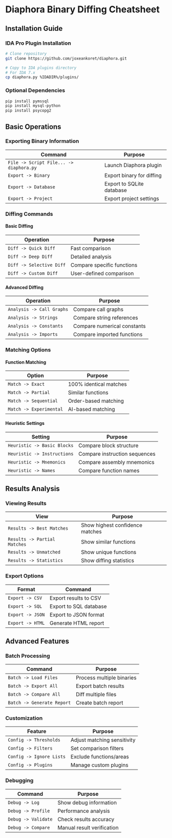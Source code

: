 # Diaphora Binary Diffing Cheatsheet

## Installation Guide

### IDA Pro Plugin Installation
```bash
# Clone repository
git clone https://github.com/joxeankoret/diaphora.git

# Copy to IDA plugins directory
# For IDA 7.x
cp diaphora.py %IDADIR%/plugins/
```

### Optional Dependencies
```bash
pip install pymssql
pip install mysql-python
pip install psycopg2
```

## Basic Operations

### Exporting Binary Information
| Command | Purpose |
|---------|---------|
| `File -> Script File... -> diaphora.py` | Launch Diaphora plugin |
| `Export -> Binary` | Export binary for diffing |
| `Export -> Database` | Export to SQLite database |
| `Export -> Project` | Export project settings |

### Diffing Commands

#### Basic Diffing
| Operation | Purpose |
|-----------|---------|
| `Diff -> Quick Diff` | Fast comparison |
| `Diff -> Deep Diff` | Detailed analysis |
| `Diff -> Selective Diff` | Compare specific functions |
| `Diff -> Custom Diff` | User-defined comparison |

#### Advanced Diffing
| Operation | Purpose |
|-----------|---------|
| `Analysis -> Call Graphs` | Compare call graphs |
| `Analysis -> Strings` | Compare string references |
| `Analysis -> Constants` | Compare numerical constants |
| `Analysis -> Imports` | Compare imported functions |

### Matching Options

#### Function Matching
| Option | Purpose |
|--------|---------|
| `Match -> Exact` | 100% identical matches |
| `Match -> Partial` | Similar functions |
| `Match -> Sequential` | Order-based matching |
| `Match -> Experimental` | AI-based matching |

#### Heuristic Settings
| Setting | Purpose |
|---------|---------|
| `Heuristic -> Basic Blocks` | Compare block structure |
| `Heuristic -> Instructions` | Compare instruction sequences |
| `Heuristic -> Mnemonics` | Compare assembly mnemonics |
| `Heuristic -> Names` | Compare function names |

## Results Analysis

### Viewing Results
| View | Purpose |
|------|---------|
| `Results -> Best Matches` | Show highest confidence matches |
| `Results -> Partial Matches` | Show similar functions |
| `Results -> Unmatched` | Show unique functions |
| `Results -> Statistics` | Show diffing statistics |

### Export Options
| Format | Command |
|--------|---------|
| `Export -> CSV` | Export results to CSV |
| `Export -> SQL` | Export to SQL database |
| `Export -> JSON` | Export to JSON format |
| `Export -> HTML` | Generate HTML report |

## Advanced Features

### Batch Processing
| Command | Purpose |
|---------|---------|
| `Batch -> Load Files` | Process multiple binaries |
| `Batch -> Export All` | Export batch results |
| `Batch -> Compare All` | Diff multiple files |
| `Batch -> Generate Report` | Create batch report |

### Customization
| Feature | Purpose |
|---------|---------|
| `Config -> Thresholds` | Adjust matching sensitivity |
| `Config -> Filters` | Set comparison filters |
| `Config -> Ignore Lists` | Exclude functions/areas |
| `Config -> Plugins` | Manage custom plugins |

### Debugging
| Command | Purpose |
|---------|---------|
| `Debug -> Log` | Show debug information |
| `Debug -> Profile` | Performance analysis |
| `Debug -> Validate` | Check results accuracy |
| `Debug -> Compare` | Manual result verification |